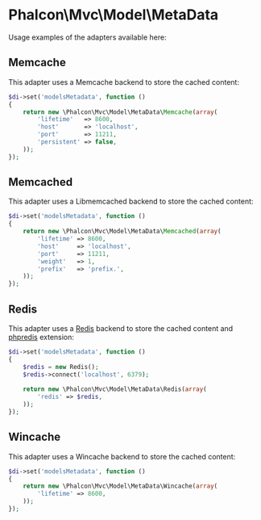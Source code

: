 # Phalcon\Mvc\Model\MetaData

Usage examples of the adapters available here:

## Memcache

This adapter uses a Memcache backend to store the cached content:

```php
$di->set('modelsMetadata', function ()
{
    return new \Phalcon\Mvc\Model\MetaData\Memcache(array(
        'lifetime'   => 8600,
        'host'       => 'localhost',
        'port'       => 11211,
        'persistent' => false,
    ));
});
```

## Memcached

This adapter uses a Libmemcached backend to store the cached content:

```php
$di->set('modelsMetadata', function ()
{
    return new \Phalcon\Mvc\Model\MetaData\Memcached(array(
        'lifetime' => 8600,
        'host'     => 'localhost',
        'port'     => 11211,
        'weight'   => 1,
        'prefix'   => 'prefix.',
    ));
});
```

## Redis

This adapter uses a [Redis](http://redis.io/) backend to store the cached content and [phpredis](https://github.com/phpredis/phpredis) extension:

```php
$di->set('modelsMetadata', function ()
{
    $redis = new Redis();
    $redis->connect('localhost', 6379);
    
    return new \Phalcon\Mvc\Model\MetaData\Redis(array(
        'redis' => $redis,
    ));
});
```

## Wincache

This adapter uses a Wincache backend to store the cached content:

```php
$di->set('modelsMetadata', function ()
{
    return new \Phalcon\Mvc\Model\MetaData\Wincache(array(
        'lifetime' => 8600,
    ));
});
```
